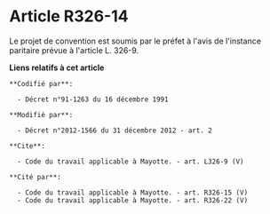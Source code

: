 # Article R326-14

Le projet de convention est soumis par le préfet à l'avis de l'instance paritaire prévue à l'article L. 326-9.

**Liens relatifs à cet article**

	**Codifié par**:

	  - Décret n°91-1263 du 16 décembre 1991

	**Modifié par**:

	  - Décret n°2012-1566 du 31 décembre 2012 - art. 2

	**Cite**:

	  - Code du travail applicable à Mayotte. - art. L326-9 (V)

	**Cité par**:

	  - Code du travail applicable à Mayotte. - art. R326-15 (V)
	  - Code du travail applicable à Mayotte. - art. R326-22 (V)
